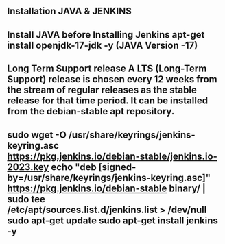 Installation JAVA & JENKINS
-----
Install JAVA before Installing Jenkins
apt-get install openjdk-17-jdk -y (JAVA Version -17)
-----
Long Term Support release
A LTS (Long-Term Support) release is chosen every 12 weeks from the stream of regular releases as the stable release for that time period. 
It can be installed from the debian-stable apt repository.
-----
sudo wget -O /usr/share/keyrings/jenkins-keyring.asc \
  https://pkg.jenkins.io/debian-stable/jenkins.io-2023.key
echo "deb [signed-by=/usr/share/keyrings/jenkins-keyring.asc]" \
  https://pkg.jenkins.io/debian-stable binary/ | sudo tee \
  /etc/apt/sources.list.d/jenkins.list > /dev/null
sudo apt-get update
sudo apt-get install jenkins -y
------
